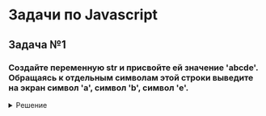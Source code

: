 <h1>Задачи по Javascript</h1>


<h2>Задача №1</h2>
<h3>Создайте переменную str и присвойте ей значение 'abcde'. Обращаясь к отдельным символам этой строки выведите на экран символ 'a', символ 'b', символ 'e'.</h3>
<details>
  <summary>Решение</summary>
  
  ```javascript

	var str = "abcde";
	console.log(str[0]);
	console.log(str[1]);
	console.log(str[2]);
	console.log(str[3]);
	console.log(str[4]);

  ```
  
</details>